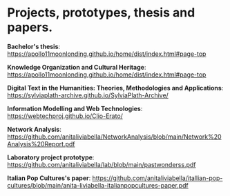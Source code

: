 # Projects, prototypes, thesis and papers.

**Bachelor's thesis**: <https://apollo11moonlonding.github.io/home/dist/index.html#page-top>

**Knowledge Organization and Cultural Heritage**: <https://apollo11moonlonding.github.io/home/dist/index.html#page-top>

**Digital Text in the Humanities: Theories, Methodologies and Applications**: <https://sylviaplath-archive.github.io/SylviaPlath-Archive/>

**Information Modelling and Web Technologies**: <https://webtechproj.github.io/Clio-Erato/>

**Network Analysis**: <https://github.com/anitaliviabella/NetworkAnalysis/blob/main/Network%20Analysis%20Report.pdf>

**Laboratory project prototype**: <https://github.com/anitaliviabella/lab/blob/main/pastwonderss.pdf>

**Italian Pop Cultures's paper**: <https://github.com/anitaliviabella/itallian-pop-cultures/blob/main/anita-liviabella-italianpopcultures-paper.pdf>


